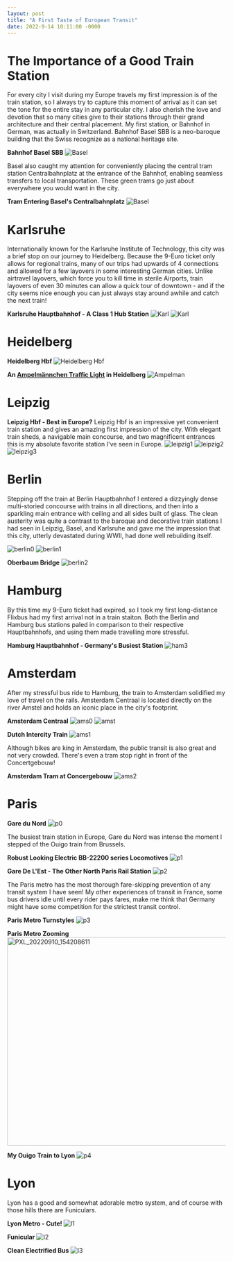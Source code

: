 ```yaml
---
layout: post
title: "A First Taste of European Transit"
date: 2022-9-14 10:11:00 -0000
---
```


# The Importance of a Good Train Station
For every city I visit during my Europe travels my first impression is of the train station, so I always try to capture this moment of arrival as it can set the tone for the entire stay in any particular city. I also cherish the love and devotion that so many cities give to their stations through their grand architecture and their central placement. My first station, or Bahnhof in German, was actually in Switzerland. Bahnhof Basel SBB is a neo-baroque building that the Swiss recognize as a national heritage site.

**Bahnhof Basel SBB**
![Basel](/assets/baselsbb.jpg)

Basel also caught my attention for conveniently placing the central tram station Centralbahnplatz at the entrance of the Bahnhof, enabling seamless transfers to local transportation. These green trams go just about everywhere you would want in the city.

**Tram Entering Basel's Centralbahnplatz**
![Basel](/assets/baseltram.jpg)

# Karlsruhe
Internationally known for the Karlsruhe Institute of Technology, this city was a brief stop on our journey to Heidelberg. Because the 9-Euro ticket only allows for regional trains, many of our trips had upwards of 4 connections and allowed for a few layovers in some interesting German cities. Unlike airtravel layovers, which force you to kill time in sterile Airports, train layovers of even 30 minutes can allow a quick tour of downtown - and if the city seems nice enough you can just always stay around awhile and catch the next train!

**Karlsruhe Hauptbahnhof - A Class 1 Hub Station**
![Karl](/assets/karl1.jpeg)
![Karl](/assets/karl2.jpg)

# Heidelberg
**Heidelberg Hbf**
![Heidelberg Hbf](/assets/heidelhbf.jpeg)

**An [Ampelmännchen Traffic Light](https://en.wikipedia.org/wiki/Ampelm%C3%A4nnchen "An interesting bit of history about this funny walking man") in Heidelberg**
![Ampelman](/assets/trafficlight.jpg)

# Leipzig

**Leipzig Hbf - Best in Europe?**
Leipzig Hbf is an impressive yet convenient train station and gives an amazing first impression of the city. With elegant train sheds, a navigable main concourse, and two magnificent entrances this is my absolute favorite station I've seen in Europe.
![leipzig1](/assets/leipzighbf.jpg)
![leipzig2](/assets/leiptrain.jpg)
![leipzig3](/assets/leiphbf2.jpg)

# Berlin
 Stepping off the train at Berlin Hauptbahnhof I entered a dizzyingly dense multi-storied concourse with trains in all directions, and then into a sparkling main entrance with ceiling and all sides built of glass. The clean austerity was quite a contrast to the baroque and decorative train stations I had seen in Leipzig, Basel, and Karlsruhe and gave me the impression that this city, utterly devastated during WWII, had done well rebuilding itself.

![berlin0](/assets/berlin0.jpg)
![berlin1](/assets/berlin1.jpg)

**Oberbaum Bridge**
![berlin2](/assets/berlin2.jpg)


# Hamburg
 By this time my 9-Euro ticket had expired, so I took my first long-distance Flixbus had my first arrival not in a train staiton. Both the Berlin and Hamburg bus stations paled in comparison to their respective Hauptbahnhofs, and using them made travelling more stressful.

**Hamburg Hauptbahnhof - Germany's Busiest Station**
![ham3](/assets/ham3.jpg)

# Amsterdam
After my stressful bus ride to Hamburg, the train to Amsterdam solidified my love of travel on the rails. Amsterdam Centraal is located directly on the river Amstel and holds an iconic place in the city's footprint.

**Amsterdam Centraal**
![ams0](/assets/ams0.jpg)
![amst](/assets/amstation.jpg)

**Dutch Intercity Train**
![ams1](/assets/amstrain.jpg)

Although bikes are king in Amsterdam, the public transit is also great and not very crowded. There's even a tram stop right in front of the Concertgebouw!

**Amsterdam Tram at Concergebouw**
![ams2](/assets/amstram.jpg)

# Paris

**Gare du Nord**
![p0](/assets/paris0.jpg)

The busiest train station in Europe, Gare du Nord was intense the moment I stepped of the Ouigo train from Brussels.

**Robust Looking Electric BB-22200 series Locomotives**
![p1](/assets/paris1.jpg)

**Gare De L'Est - The Other North Paris Rail Station**
![p2](/assets/paris2.jpg)

The Paris metro has the most thorough fare-skipping prevention of any transit system I have seen! My other experiences of transit in France, some bus drivers idle until every rider pays fares, make me think that Germany might have some competition for the strictest transit control.

**Paris Metro Turnstyles**
![p3](/assets/paris3.jpg)

**Paris Metro Zooming**
<a data-flickr-embed="true" href="https://www.flickr.com/photos/191433567@N07/52405509468/in/dateposted/" title="PXL_20220910_154208611"><img src="https://combo.staticflickr.com/pw/images/en-us/video-processing/z.png" width="640" height="480" alt="PXL_20220910_154208611"></a><script async src="//embedr.flickr.com/assets/client-code.js" charset="utf-8"></script>


**My Ouigo Train to Lyon**
![p4](/assets/paris4.jpg)

# Lyon
Lyon has a good and somewhat adorable metro system, and of course with those hills there are Funiculars.

**Lyon Metro - Cute!**
![l1](/assets/lyon.jpg)

**Funicular**
![l2](/assets/lyon2.jpg)

**Clean Electrified Bus**
![l3](/assets/lyon4.jpg)

